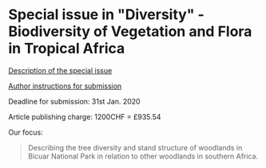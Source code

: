 # Special issue in "Diversity" - Biodiversity of Vegetation and Flora in Tropical Africa

[Description of the special issue](https://www.mdpi.com/journal/diversity/special_issues/biodiversity_vegetation_flora)

[Author instructions for submission](https://www.mdpi.com/journal/diversity/instructions)

Deadline for submission: 31st Jan. 2020

Article publishing charge: 1200CHF = £935.54

Our focus:

> Describing the tree diversity and stand structure of woodlands in Bicuar National Park in relation to other woodlands in southern Africa. 

